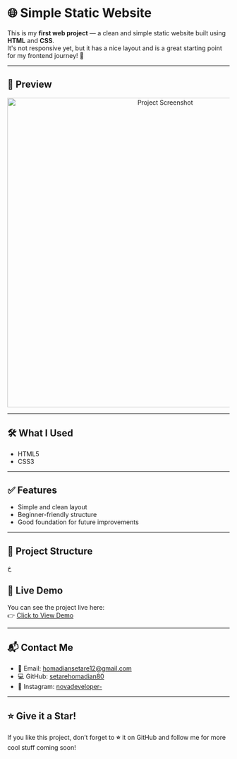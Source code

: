# 🌐 Simple Static Website

This is my **first web project** — a clean and simple static website built using **HTML** and **CSS**.  
It's not responsive yet, but it has a nice layout and is a great starting point for my frontend journey! 🚀

---

## 📸 Preview

<div align="center">
  <img src="assets/preview.png" alt="Project Screenshot" width="700"/>
</div>

---

## 🛠️ What I Used

- HTML5
- CSS3

---

## ✅ Features

- Simple and clean layout
- Beginner-friendly structure
- Good foundation for future improvements

---

## 📂 Project Structure
خ
## 🔗 Live Demo

You can see the project live here:  
👉 [Click to View Demo](http://127.0.0.1:5500/index.html)

---

## 📬 Contact Me

- 📧 Email: [homadiansetare12@gmail.com](mailto:homadiansetare12@gmail.com)
- 💻 GitHub: [setarehomadian80](https://github.com/setarehomadian80)
- 📸 Instagram: [novadeveloper-](https://instagram.com/novadeveloper-)

---

## ⭐ Give it a Star!

If you like this project, don’t forget to **⭐** it on GitHub and follow me for more cool stuff coming soon!

